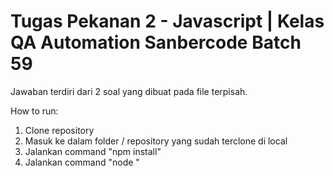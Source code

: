 # Tugas Pekanan 2 - Javascript | Kelas QA Automation Sanbercode Batch 59

Jawaban terdiri dari 2 soal yang dibuat pada file terpisah. 

How to run:
1. Clone repository
2. Masuk ke dalam folder / repository yang sudah terclone di local
3. Jalankan command "npm install"
4. Jalankan command "node <file javascript yang terkait>"